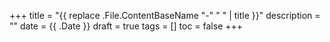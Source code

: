 +++
title = "{{ replace .File.ContentBaseName "-" " " | title }}"
description = ""
date = {{ .Date }}
draft = true
tags = []
toc = false
+++
